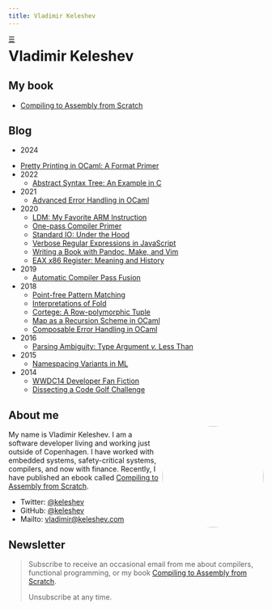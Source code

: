 ```yaml
---
title: Vladimir Keleshev
---
```


<style> #home { position: absolute; line-height: inherit; } </style>

<span id=home><a title=Home href=/>☰</a></span>

<h1>
Vladimir Keleshev
</h1>


<style>#home a { color: black; float: left; }</style>




My book
----------------

* [Compiling to Assembly from Scratch](/compiling-to-assembly-from-scratch)

Blog
----

* 2024
<!--
  * Trickery that makes printf in OCaml work
  * Let's use JavaScript pp to compile something to it
  * Advanced Pretty Printing in OCaml: JavaScript Example
  * Tagless Final Primer: JSON Example
  * Composable Pretty Printing in OCaml: JSON Example
  * JSON ADT design example?
-->
  * [Pretty Printing in OCaml: A Format Primer](/pretty-printing-in-ocaml-a-format-primer)
* 2022
  * [Abstract Syntax Tree: An Example in C](/abstract-syntax-tree-an-example-in-c) 
* 2021
  * [Advanced Error Handling in OCaml](/advanced-error-handling-in-ocaml)
* 2020
  * [LDM: My Favorite ARM Instruction](/ldm-my-favorite-arm-instruction)
  * [One-pass Compiler Primer](/one-pass-compiler-primer)
  * [Standard IO: Under the Hood](/standard-io-under-the-hood)
  * [Verbose Regular Expressions in JavaScript](/verbose-regular-expressions-in-javascript)
  * [Writing a Book with Pandoc, Make, and Vim](/my-book-writing-setup)
  * [EAX x86 Register: Meaning and History](/eax-x86-register-meaning-and-history)
* 2019
  * [Automatic Compiler Pass Fusion](/automatic-compiler-pass-fusion)
* 2018
  * [Point-free Pattern Matching](/point-free-pattern-matching)
  * [Interpretations of Fold](/interpretations-of-fold)
  * [Cortege: A Row-polymorphic Tuple](cortege-a-row-polymorphic-tuple)
  * [Map as a Recursion Scheme in OCaml](/map-as-a-recursion-scheme-in-ocaml)
  * [Composable Error Handling in OCaml](/composable-error-handling-in-ocaml)
* 2016
  * [Parsing Ambiguity: Type Argument *v.* Less Than](/parsing-ambiguity-type-argument-v-less-than)
* 2015
  * [Namespacing Variants in ML](/namespacing-variants-in-ml)
* 2014
  * [WWDC14 Developer Fan Fiction](/wwdc14-developer-fan-fiction)
  * [Dissecting a Code Golf Challenge](/dissecting-a-code-golf-challenge)

<!--

Talks
-----
* [Create Beautiful Command-line Interfaces with Python](http://youtu.be/pXhcPJK5cMc)


Boolean Algebra
---------------

In 2010 I made a series of videos about Boolean Algebra.

* [Intoroduction](/boolean-algebra-introduction)
* [Truth Tables](/boolean-algebra-truth-tables)
* [Karnaugh Maps](/boolean-algebra-karnaugh-maps)
* [DeMorgan’s Theorem](/boolean-algebra-demorgans-theorem)
* [Standard Forms](/boolean-algebra-standard-sop-pos-forms)


-->

<img src=./keleshev.jpg width=200 height=200 style="float:right; border-radius:100px; margin-top:50px" />

About me
--------


My name is Vladimir Keleshev.
I am a software developer living and working just outside of Copenhagen.
I have worked with embedded systems, safety-critical systems,
compilers, and now with finance.
Recently, I have published an ebook called [Compiling to Assembly from Scratch](/compiling-to-assembly-from-scratch).

* Twitter: [\@keleshev](http://twitter.com/keleshev)
* GitHub: [\@keleshev](http://github.com/keleshev)
* Mailto: [vladimir@keleshev.com](mailto:vladimir@keleshev.com)

<!--* [Résumé](/about) -->


## Newsletter

> Subscribe to receive an occasional email from me about compilers, functional programming, or my book [Compiling to Assembly from Scratch](/compiling-to-assembly-from-scratch).
>
> <script async data-uid="8529ea38b4" src="https://motivated-writer-7421.ck.page/8529ea38b4/index.js"></script>
>
> Unsubscribe at any time.
>
